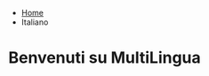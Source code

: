 <ul class="breadcrumb">
  <li><a href="index.html">Home</a></li>
  <li> Italiano </li>
</ul>

<h1>Benvenuti su MultiLingua</h1>
